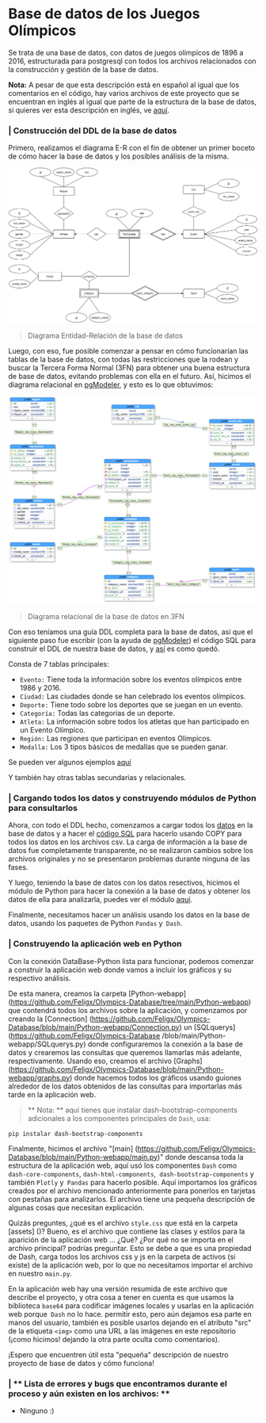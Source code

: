 # Base de datos de los Juegos Olímpicos
Se trata de una base de datos, con datos de juegos olímpicos de 1896 a 2016, estructurada para postgresql con todos los archivos relacionados con la construcción y gestión de la base de datos.

**Nota:** A pesar de que esta descripción está en español al igual que los comentarios en el código, hay varios archivos de este proyecto que se encuentran en inglés al igual que parte de la estructura de la base de datos, si quieres ver esta descripción en inglés, ve [aquí](https://github.com/Feligx/Olympics-Database/blob/main/README.md).

### | Construcción del DDL de la base de datos

Primero, realizamos el diagrama E-R con el fin de obtener un primer boceto de cómo hacer la base de datos y los posibles análisis de la misma.

![Diagrama E-R](https://github.com/Feligx/Olympics-Database/blob/main/Diagrams/Modelo_Base_de_Datos_Olimpicos_3.png)
> Diagrama Entidad-Relación de la base de datos
 
 Luego, con eso, fue posible comenzar a pensar en cómo funcionarían las tablas de la base de datos, con todas las restricciones que la rodean y buscar la Tercera Forma Normal (3FN) para obtener una buena estructura de base de datos, evitando problemas con ella en el futuro. Así, hicimos el diagrama relacional en [pgModeler](https://pgmodeler.io), y esto es lo que obtuvimos:
 
 ![Diagrama relacional](https://github.com/Feligx/Olympics-Database/blob/main/Diagrams/OlympicsR.png)
 > Diagrama relacional de la base de datos en 3FN
 
 Con eso teníamos una guía DDL completa para la base de datos, así que el siguiente paso fue escribir (con la ayuda de [pgModeler](https://pgmodeler.io)) el código SQL para construir el DDL de nuestra base de datos, y [así](https://github.com/Feligx/Olympics-Database/blob/main/relational_olympics.sql) es como quedó.
 
 Consta de 7 tablas principales:
 * `Evento:` Tiene toda la información sobre los eventos olímpicos entre 1986 y 2016.
 * `Ciudad:` Las ciudades donde se han celebrado los eventos olímpicos.
 * `Deporte:` Tiene todo sobre los deportes que se juegan en un evento.
 * `Categoría:` Todas las categorías de un deporte.
 * `Atleta:` La información sobre todos los atletas que han participado en un Evento Olímpico.
 * `Región:` Las regiones que participan en eventos Olímpicos.
 * `Medalla:` Los 3 tipos básicos de medallas que se pueden ganar.

Se pueden ver algunos ejemplos [aquí](https://github.com/Feligx/Olympics-Database/blob/main/tab_examples.md)

Y también hay otras tablas secundarias y relacionales.

### | Cargando todos los datos y construyendo módulos de Python para consultarlos

Ahora, con todo el DDL hecho, comenzamos a cargar todos los [datos](https://github.com/Feligx/Olympics-Database/tree/main/Data) en la base de datos y a hacer el [código SQL](https://github.com/Feligx/Olympics-Database/blob/main/remaining_inserts.sql) para hacerlo usando COPY para todos los datos en los archivos csv. La carga de información a la base de datos fue completamente transparente, no se realizaron cambios sobre los archivos originales y no se presentaron problemas durante ninguna de las fases. 

Y luego, teniendo la base de datos con los datos resectivos, hicimos el módulo de Python para hacer la conexión a la base de datos y obtener los datos de ella para analizarla, puedes ver el módulo [aquí](https://github.com/Feligx/Olympics-Database/blob/main/conexion_olympics.py).

Finalmente, necesitamos hacer un análisis usando los datos en la base de datos, usando los paquetes de Python `Pandas` y` Dash`.

### | Construyendo la aplicación web en Python

Con la conexión DataBase-Python lista para funcionar, podemos comenzar a construir la aplicación web donde vamos a incluir los gráficos y su respectivo análisis.

De esta manera, creamos la carpeta [Python-webapp] (https://github.com/Feligx/Olympics-Database/tree/main/Python-webapp) que contendrá todos los archivos sobre la aplicación, y comenzamos por creando la [Connection] (https://github.com/Feligx/Olympics-Database/blob/main/Python-webapp/Connection.py) un [SQLquerys] (https://github.com/Feligx/Olympics-Database /blob/main/Python-webapp/SQLquerys.py) donde configuraremos la conexión a la base de datos y crearemos las consultas que queremos llamarlas más adelante, respectivamente. Usando eso, creamos el archivo [Graphs] (https://github.com/Feligx/Olympics-Database/blob/main/Python-webapp/graphs.py) donde hacemos todos los gráficos usando guiones alrededor de los datos obtenidos de las consultas para importarlas más tarde en la aplicación web.

> ** Nota: ** aquí tienes que instalar dash-bootstrap-components adicionales a los componentes principales de `Dash`, usa:
```
pip instalar dash-bootstrap-components
```
Finalmente, hicimos el archivo "[main] (https://github.com/Feligx/Olympics-Database/blob/main/Python-webapp/main.py)" donde descansa toda la estructura de la aplicación web, aquí usó los componentes `Dash` como` dash-core-components`, `dash-html-components`,` dash-bootstrap-components` y también `Plotly` y` Pandas` para hacerlo posible. Aquí importamos los gráficos creados por el archivo mencionado anteriormente para ponerlos en tarjetas con pestañas para analizarlos. El archivo tiene una pequeña descripción de algunas cosas que necesitan explicación.

Quizás preguntes, ¿qué es el archivo `style.css` que está en la carpeta [assets] ()? Bueno, es el archivo que contiene las clases y estilos para la aparición de la aplicación web ... ¿Qué? ¿Por qué no se importa en el archivo principal? podrías preguntar. Esto se debe a que es una propiedad de Dash, carga todos los archivos css y js en la carpeta de activos (si existe) de la aplicación web, por lo que no necesitamos importar el archivo en nuestro `main.py`.

En la aplicación web hay una versión resumida de este archivo que describe el proyecto, y otra cosa a tener en cuenta es que usamos la biblioteca `base64` para codificar imágenes locales y usarlas en la aplicación web porque` Dash` no lo hace. permitir esto, pero aún dejamos esa parte en manos del usuario, también es posible usarlos dejando en el atributo "src" de la etiqueta `<img>` como una URL a las imágenes en este repositorio (¡como hicimos! dejando la otra parte oculta como comentarios).


¡Espero que encuentren útil esta "pequeña" descripción de nuestro proyecto de base de datos y cómo funciona!

### | ** Lista de errores y bugs que encontramos durante el proceso y aún existen en los archivos: **
* Ninguno :)
